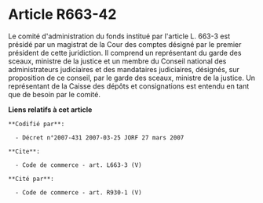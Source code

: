 # Article R663-42

Le comité d'administration du fonds institué par l'article L. 663-3 est présidé par un magistrat de la Cour des comptes
désigné par le premier président de cette juridiction. Il comprend un représentant du garde des sceaux, ministre de la
justice et un membre du Conseil national des administrateurs judiciaires et des mandataires judiciaires, désignés, sur
proposition de ce conseil, par le garde des sceaux, ministre de la justice. Un représentant de la Caisse des dépôts et
consignations est entendu en tant que de besoin par le comité.

**Liens relatifs à cet article**

	**Codifié par**:

	  - Décret n°2007-431 2007-03-25 JORF 27 mars 2007

	**Cite**:

	  - Code de commerce - art. L663-3 (V)

	**Cité par**:

	  - Code de commerce - art. R930-1 (V)
